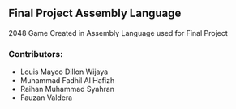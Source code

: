 ## **Final Project Assembly Language**

2048 Game Created in Assembly Language used for Final Project

### Contributors:
- Louis Mayco Dillon Wijaya
- Muhammad Fadhil Al Hafizh
- Raihan Muhammad Syahran
- Fauzan Valdera
